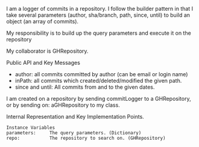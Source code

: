 I am a logger of commits in a repository. I follow the builder pattern in that I take several parameters (author, sha/branch, path, since, until) to build an object (an array of commits).

My responsibility is to build up the query parameters and execute it on the repository

My collaborator is GHRepository.

Public API and Key Messages

- author: all commits committed by author (can be email or login name)
- inPath: all commits which created/deleted/modified the given path.
- since and until: All commits from and to the given dates.

I am created on a repository by sending commitLogger to a GHRepository, or by sending on: aGHRepository to my class.

Internal Representation and Key Implementation Points.

    Instance Variables
	parameters:		The query parameters. (Dictionary)
	repo:			The repository to search on. (GHRepository)